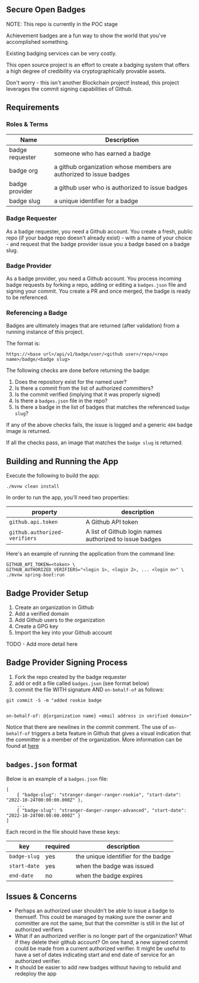 ## Secure Open Badges

NOTE: This repo is currently in the POC stage

Achievement badges are a fun way to show the world that you've accomplished something.

Existing badging services can be very costly.

This open source project is an effort to create a badging system that offers a high degree of credibility via
cryptographically provable assets.

Don't worry - this isn't another Blockchain project! Instead, this project leverages the commit signing capabilities
of Github.

## Requirements

### Roles & Terms

| Name | Description |
|------|-------------|
| badge requester | someone who has earned a badge |
| badge org | a github organization whose members are authorized to issue badges |
| badge provider | a github user who is authorized to issue badges | 
| badge slug | a unique identifier for a badge |

### Badge Requester

As a badge requester, you need a Github account. You create a fresh, public repo 
(if your badge repo doesn't already exist) - with a name of your choice - and request that the badge provider issue you 
a badge based on a badge slug.

### Badge Provider

As a badge provider, you need a Github account. You process incoming badge requests by forking a repo, adding or 
editing a `badges.json` file  and signing your commit. You create a PR and once merged, the badge is ready to be
referenced.

### Referencing a Badge

Badges are ultimately images that are returned (after validation) from a running instance of this project.

The format is:

```
https://<base url>/api/v1/badge/user/<github user>/repo/<repo name>/badge/<badge slug>
```

The following checks are done before returning the badge:

1) Does the repository exist for the named user?
2) Is there a commit from the list of authorized committers?
3) Is the commit verified (implying that it was properly signed)
4) Is there a `badges.json` file in the repo?
5) Is there a badge in the list of badges that matches the referenced `badge slug`?

If any of the above checks fails, the issue is logged and a generic `404` badge image is returned.

If all the checks pass, an image that matches the `badge slug` is returned.

## Building and Running the App

Execute the following to build the app:

```
./mvnw clean install
```

In order to run the app, you'll need two properties:

| property | description |
|----------|-------------|
| `github.api.token` | A Github API token |
| `github.authorized-verifiers` | A list of Github login names authorized to issue badges |

Here's an example of running the application from the command line:

```
GITHUB_API_TOKEN=<token> \
GITHUB_AUTHORIZED_VERIFIERS="<login 1>, <login 2>, ... <login n>" \
./mvnw spring-boot:run 
```

## Badge Provider Setup

1) Create an organization in Github
2) Add a verified domain
3) Add Github users to the organization
4) Create a GPG key
5) Import the key into your Github account

TODO - Add more detail here

## Badge Provider Signing Process

1) Fork the repo created by the badge requester
2) add or edit a file called `badges.json` (see format below)
3) commit the file WITH signature AND `on-behalf-of` as follows:

```
git commit -S -m "added rookie badge


on-behalf-of: @{organization name} <email address in verified domain>"
```

Notice that there are newlines in the commit comment. The use of `on-behalf-of` triggers a beta feature in Github
that gives a visual indication that the committer is a member of the organization. More information can be found at
[here](https://docs.github.com/en/pull-requests/committing-changes-to-your-project/creating-and-editing-commits/creating-a-commit-on-behalf-of-an-organization)

## `badges.json` format

Below is an example of a `badges.json` file:

```
[
    { "badge-slug": "stranger-danger-ranger-rookie", "start-date": "2022-10-24T00:00:00.000Z" },
    ...
    { "badge-slug": "stranger-danger-ranger-advanced", "start-date": "2022-10-24T00:00:00.000Z" }
]
```

Each record in the file should have these keys:

| key | required | description |
|-----|----------|-------------|
| `badge-slug` | yes | the unique identifier for the badge |
| `start-date` | yes | when the badge was issued |
| `end-date`   | no  | when the badge expires |

## Issues & Concerns

* Perhaps an authorized user shouldn't be able to issue a badge to themself. This could be managed by making sure
the owner and committer are not the same, but that the committer is still in the list of authorized verifiers
* What if an authorized verifier is no longer part of the organization? What if they delete their github account? On
one hand, a new signed commit could be made from a current authorized verifier. It might be useful to have a set of
dates indicating start and end date of service for an authorized verifier.
* It should be easier to add new badges without having to rebuild and redeploy the app